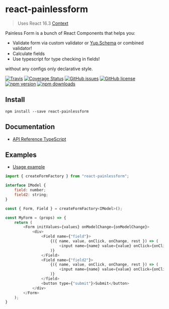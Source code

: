 # react-painlessform
> Uses React 16.3 [Context](https://reactjs.org/docs/context.html)

Painless Form is a bunch of React Components that helps you:
* Validate form via custom validator or [Yup.Schema](https://github.com/jquense/yup)
  or combined validator!
* Calculate fields
* Use typescript for type checking in fields!

without any configs only declarative style.

[![Travis](https://img.shields.io/travis/Wroud/react-painlessform.svg)](https://travis-ci.org/Wroud/react-painlessform)
[![Coverage Status](https://coveralls.io/repos/github/Wroud/react-painlessform/badge.svg?branch=master)](https://coveralls.io/github/Wroud/react-painlessform?branch=master)
[![GitHub issues](https://img.shields.io/github/issues/Wroud/react-painlessform.svg)](https://github.com/Wroud/react-painlessform/issues)
[![GitHub license](https://img.shields.io/github/license/Wroud/react-painlessform.svg)](https://github.com/Wroud/react-painlessform/blob/master/LICENSE)
[![npm version](https://img.shields.io/npm/v/react-painlessform.svg?style=flat-square)](https://www.npmjs.com/package/react-painlessform)
[![npm downloads](https://img.shields.io/npm/dm/react-painlessform.svg?style=flat-square)](https://www.npmjs.com/package/react-painlessform)

## Install
```
npm install --save react-painlessform
```

## Documentation

* [API Reference TypeScript](https://wroud.github.io/react-painlessform/)

## Examples

* [Usage example](https://codesandbox.io/s/1yl74031w3)

```js
import { createFormFactory } from "react-painlessform";

interface IModel {
    field: number;
    field2: string;
}

const { Form, Field } = createFormFactory<IModel>();

const MyForm = (props) => {
    return (
        <Form initValues={values} onModelChange={onModelChange}>
            <div>
                <Field name={"field"}>
                    {({ name, value, onClick, onChange, rest }) => (
                        <input name={name} value={value} onClick={onClick} onChange={onChange} {...rest} />
                    )}
                </Field>
                <Field name={"field2"}>
                    {({ name, value, onClick, onChange, rest }) => (
                        <input name={name} value={value} onClick={onClick} onChange={onChange} {...rest} />
                    )}
                </field>
                <button type={"submit"}>Submit</button>
            </div>
        </Form>
    );
}
```
